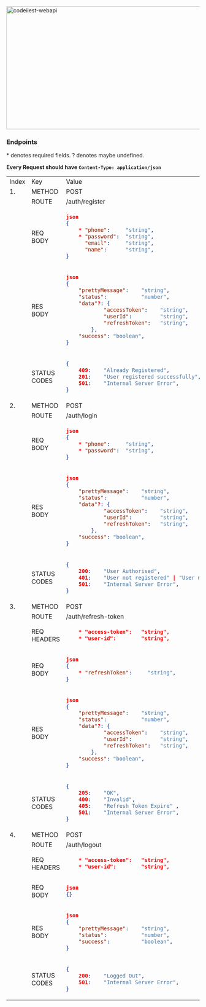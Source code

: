 <img src="https://socialify.git.ci/codeiiest-dev/codeiiest-webapi/image?description=1&font=Raleway&forks=1&language=1&owner=1&pattern=Circuit%20Board&stargazers=1&theme=Dark" alt="codeiiest-webapi" width="640" height="320" />

### Endpoints

<span>\*</span> denotes required fields.
? denotes maybe undefined.

**Every Request should have `Content-Type: application/json`**

<table>
<tr>
<td>Index</td>
<td>Key</td>
<td>Value</td>
</tr>
<tr>
<td>1.</td>
<td>METHOD</td>
<td>POST</td>
</tr>
<tr>
<td></td>
<td>ROUTE</td>
<td>/auth/register</td>
</tr>
<tr>
<td></td>
<td>REQ BODY</td>
<td>

```json
json
{
    * "phone":     "string",
    * "password":  "string",
      "email":     "string",
      "name":      "string",
}
```

</td>
</tr>
<tr>
<td></td>
<td>RES BODY</td>
<td>

```json
json
{
    "prettyMessage":    "string",
    "status":           "number",
    "data"?: {
            "accessToken":    "string",
            "userId":         "string",
            "refreshToken":   "string",
        },
    "success": "boolean",
}
```

</td>
</tr>
<tr>
<td></td>
<td>STATUS CODES</td>
<td>

```json
{
    409:    "Already Registered",
    201:    "User registered successfully",
    501:    "Internal Server Error",
}
```

</td>
</tr>
<td>2.</td>
<td>METHOD</td>
<td>POST</td>
</tr>
<tr>
<td></td>
<td>ROUTE</td>
<td>/auth/login</td>
</tr>
<tr>
<td></td>
<td>REQ BODY</td>
<td>

```json
json
{
    * "phone":     "string",
    * "password":  "string",
}
```

</td>
</tr>
<tr>
<td></td>
<td>RES BODY</td>
<td>

```json
json
{
    "prettyMessage":    "string",
    "status":           "number",
    "data"?: {
            "accessToken":    "string",
            "userId":         "string",
            "refreshToken":   "string",
        },
    "success": "boolean",
}
```

</td>
</tr>
<tr>
<td></td>
<td>STATUS CODES</td>
<td>

```json
{
    200:    "User Authorised",
    401:    "User not registered" | "User not Authorised",
    501:    "Internal Server Error",
}
```

</td>
</tr>
<td>3.</td>
<td>METHOD</td>
<td>POST</td>
</tr>
<tr>
<td></td>
<td>ROUTE</td>
<td>/auth/refresh-token</td>
</tr>
<tr>
<td></td>
<td>REQ HEADERS</td>
<td>

```json
    * "access-token":   "string",
    * "user-id":        "string",
```

</td>
</tr>
<tr>
<td></td>
<td>REQ BODY</td>
<td>

```json
json
{
    * "refreshToken":     "string",
}
```

</td>
</tr>
<tr>
<td></td>
<td>RES BODY</td>
<td>

```json
json
{
    "prettyMessage":    "string",
    "status":           "number",
    "data"?: {
            "accessToken":    "string",
            "userId":         "string",
            "refreshToken":   "string",
        },
    "success": "boolean",
}
```

</td>
</tr>
<tr>
<td></td>
<td>STATUS CODES</td>
<td>

```json
{
    205:    "OK",
    400:    "Invalid",
    405:    "Refresh Token Expire" ,
    501:    "Internal Server Error",
}
```

</td>
</tr>

<td>4.</td>
<td>METHOD</td>
<td>POST</td>
</tr>
<tr>
<td></td>
<td>ROUTE</td>
<td>/auth/logout</td>
</tr>
<tr>
<td></td>
<td>REQ HEADERS</td>
<td>

```json
    * "access-token":   "string",
    * "user-id":        "string",
```

</td>
</tr>
<tr>
<tr>
<td></td>
<td>REQ BODY</td>
<td>

```json
json
{}
```

</td>
</tr>
<tr>
<td></td>
<td>RES BODY</td>
<td>

```json
json
{
    "prettyMessage":    "string",
    "status":           "number",
    "success":          "boolean",
}
```

</td>
</tr>
<tr>
<td></td>
<td>STATUS CODES</td>
<td>

```json
{
    200:    "Logged Out",
    501:    "Internal Server Error",
}
```

</td>
</tr>

</table>
